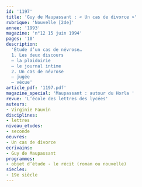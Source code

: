 ```yaml
---
id: '1197'
title: 'Guy de Maupassant : « Un cas de divorce »'
rubrique: 'Nouvelle [2de]'
annee: '1993'
magazine: 'n°12 15 juin 1994'
pages: '10'
description: 
  'Étude d’un cas de névrose…
  1. Les deux discours
  – la plaidoirie
  – le journal intime
  2. Un cas de névrose
  – jugée
  – vécue'
article_pdf: '1197.pdf'
magazine_special: 'Maupassant : autour du Horla '
revue: 'L’école des lettres des lycées'
auteurs:
- Virginie Fauvin
disciplines:
- lettres
niveau_etudes:
- seconde
oeuvres:
- Un cas de divorce
ecrivains:
- Guy de Maupassant
programmes:
- objet d’étude - le récit (roman ou nouvelle)
siecles:
- 19e siècle
---
```

